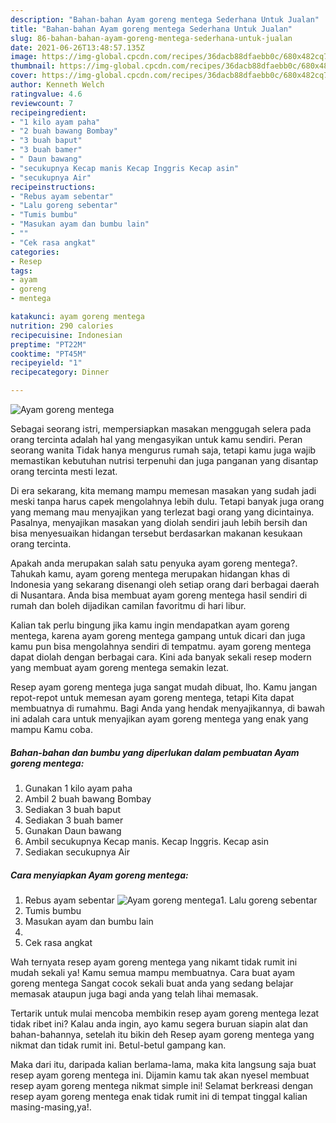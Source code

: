 ```yaml
---
description: "Bahan-bahan Ayam goreng mentega Sederhana Untuk Jualan"
title: "Bahan-bahan Ayam goreng mentega Sederhana Untuk Jualan"
slug: 86-bahan-bahan-ayam-goreng-mentega-sederhana-untuk-jualan
date: 2021-06-26T13:48:57.135Z
image: https://img-global.cpcdn.com/recipes/36dacb88dfaebb0c/680x482cq70/ayam-goreng-mentega-foto-resep-utama.jpg
thumbnail: https://img-global.cpcdn.com/recipes/36dacb88dfaebb0c/680x482cq70/ayam-goreng-mentega-foto-resep-utama.jpg
cover: https://img-global.cpcdn.com/recipes/36dacb88dfaebb0c/680x482cq70/ayam-goreng-mentega-foto-resep-utama.jpg
author: Kenneth Welch
ratingvalue: 4.6
reviewcount: 7
recipeingredient:
- "1 kilo ayam paha"
- "2 buah bawang Bombay"
- "3 buah baput"
- "3 buah bamer"
- " Daun bawang"
- "secukupnya Kecap manis Kecap Inggris Kecap asin"
- "secukupnya Air"
recipeinstructions:
- "Rebus ayam sebentar"
- "Lalu goreng sebentar"
- "Tumis bumbu"
- "Masukan ayam dan bumbu lain"
- ""
- "Cek rasa angkat"
categories:
- Resep
tags:
- ayam
- goreng
- mentega

katakunci: ayam goreng mentega 
nutrition: 290 calories
recipecuisine: Indonesian
preptime: "PT22M"
cooktime: "PT45M"
recipeyield: "1"
recipecategory: Dinner

---
```



![Ayam goreng mentega](https://img-global.cpcdn.com/recipes/36dacb88dfaebb0c/680x482cq70/ayam-goreng-mentega-foto-resep-utama.jpg)

Sebagai seorang istri, mempersiapkan masakan menggugah selera pada orang tercinta adalah hal yang mengasyikan untuk kamu sendiri. Peran seorang  wanita Tidak hanya mengurus rumah saja, tetapi kamu juga wajib memastikan kebutuhan nutrisi terpenuhi dan juga panganan yang disantap orang tercinta mesti lezat.

Di era  sekarang, kita memang mampu memesan masakan yang sudah jadi meski tanpa harus capek mengolahnya lebih dulu. Tetapi banyak juga orang yang memang mau menyajikan yang terlezat bagi orang yang dicintainya. Pasalnya, menyajikan masakan yang diolah sendiri jauh lebih bersih dan bisa menyesuaikan hidangan tersebut berdasarkan makanan kesukaan orang tercinta. 



Apakah anda merupakan salah satu penyuka ayam goreng mentega?. Tahukah kamu, ayam goreng mentega merupakan hidangan khas di Indonesia yang sekarang disenangi oleh setiap orang dari berbagai daerah di Nusantara. Anda bisa membuat ayam goreng mentega hasil sendiri di rumah dan boleh dijadikan camilan favoritmu di hari libur.

Kalian tak perlu bingung jika kamu ingin mendapatkan ayam goreng mentega, karena ayam goreng mentega gampang untuk dicari dan juga kamu pun bisa mengolahnya sendiri di tempatmu. ayam goreng mentega dapat diolah dengan berbagai cara. Kini ada banyak sekali resep modern yang membuat ayam goreng mentega semakin lezat.

Resep ayam goreng mentega juga sangat mudah dibuat, lho. Kamu jangan repot-repot untuk memesan ayam goreng mentega, tetapi Kita dapat membuatnya di rumahmu. Bagi Anda yang hendak menyajikannya, di bawah ini adalah cara untuk menyajikan ayam goreng mentega yang enak yang mampu Kamu coba.

<!--inarticleads1-->

##### Bahan-bahan dan bumbu yang diperlukan dalam pembuatan Ayam goreng mentega:

1. Gunakan 1 kilo ayam paha
1. Ambil 2 buah bawang Bombay
1. Sediakan 3 buah baput
1. Sediakan 3 buah bamer
1. Gunakan  Daun bawang
1. Ambil secukupnya Kecap manis. Kecap Inggris. Kecap asin
1. Sediakan secukupnya Air




<!--inarticleads2-->

##### Cara menyiapkan Ayam goreng mentega:

1. Rebus ayam sebentar
<img src="https://img-global.cpcdn.com/steps/9cce972a21e391dd/160x128cq70/ayam-goreng-mentega-langkah-memasak-1-foto.jpg" alt="Ayam goreng mentega">1. Lalu goreng sebentar
1. Tumis bumbu
1. Masukan ayam dan bumbu lain
1. 
1. Cek rasa angkat




Wah ternyata resep ayam goreng mentega yang nikamt tidak rumit ini mudah sekali ya! Kamu semua mampu membuatnya. Cara buat ayam goreng mentega Sangat cocok sekali buat anda yang sedang belajar memasak ataupun juga bagi anda yang telah lihai memasak.

Tertarik untuk mulai mencoba membikin resep ayam goreng mentega lezat tidak ribet ini? Kalau anda ingin, ayo kamu segera buruan siapin alat dan bahan-bahannya, setelah itu bikin deh Resep ayam goreng mentega yang nikmat dan tidak rumit ini. Betul-betul gampang kan. 

Maka dari itu, daripada kalian berlama-lama, maka kita langsung saja buat resep ayam goreng mentega ini. Dijamin kamu tak akan nyesel membuat resep ayam goreng mentega nikmat simple ini! Selamat berkreasi dengan resep ayam goreng mentega enak tidak rumit ini di tempat tinggal kalian masing-masing,ya!.

